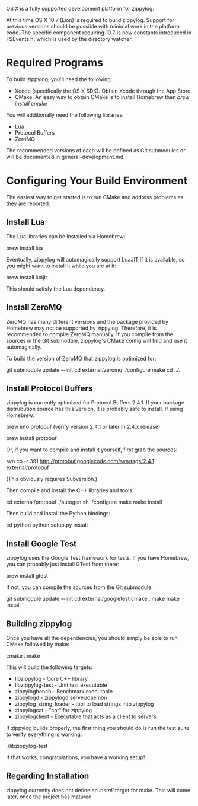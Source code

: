 OS X is a fully supported development platform for zippylog.

At this time OS X 10.7 (Lion) is required to build zippylog. Support for
previous versions should be possible with minimal work in the platform code.
The specific component requiring 10.7 is new constants introduced in
FSEvents.h, which is used by the directory watcher.

# Required Programs

To build zippylog, you'll need the following:

* Xcode (specifically the OS X SDK). Obtain Xcode through the App Store.
* CMake. An easy way to obtain CMake is to install Homebrew then
*brew install cmake*

You will additionally need the following libraries:

* Lua
* Protocol Buffers
* ZeroMQ

The recommended versions of each will be defined as Git submodules or will
be documented in general-development.md.

# Configuring Your Build Environment

The easiest way to get started is to run CMake and address problems as they
are reported.

## Install Lua

The Lua libraries can be installed via Homebrew:

  brew install lua

Eventually, zippylog will automagically support LuaJIT if it is available, so
you might want to install it while you are at it:

  brew install luajit

This should satisfy the Lua dependency.

## Install ZeroMQ

ZeroMQ has many different versions and the package provided by Homebrew may
not be supported by zippylog. Therefore, it is recommended to compile ZeroMQ
manually. If you compile from the sources in the Git submodule, zippylog's
CMake config will find and use it automagically.

To build the version of ZeroMQ that zippylog is optimized for:

  git submodule update --init
  cd external/zeromq
  ./configure
  make
  cd ../..

## Install Protocol Buffers

zippylog is currently optimized for Protocol Buffers 2.4.1. If your package
distrubution source has this version, it is probably safe to install. If using
Homebrew:

  brew info protobuf
  (verify version 2.4.1 or later in 2.4.x release)

  brew install protobuf

Or, if you want to compile and install it yourself, first grab the sources:

  svn co -r 391 http://protobuf.googlecode.com/svn/tags/2.4.1 external/protobuf

(This obviously requires Subversion.)

Then compile and install the C++ libraries and tools:

  cd external/protobuf
  ./autogen.sh
  ./configure
  make
  make install

Then build and install the Python bindings:

  cd python
  python setup.py install

## Install Google Test

zippylog uses the Google Test framework for tests. If you have Homebrew, you
can probably just install GTest from there:

  brew install gtest

If not, you can compile the sources from the Git submodule:

  git submodule update --init
  cd external/googletest
  cmake .
  make
  make install

## Building zippylog

Once you have all the dependencies, you should simply be able to run CMake
followed by make:

  cmake .
  make

This will build the following targets:

* libzippylog - Core C++ library
* libzippylog-test - Unit test executable
* zippylogbench - Benchmark executable
* zippylogd - zippylogd server/daemon
* zippylog_string_loader - tool to load strings into zippylog
* zippylogcat - "cat" for zippylog
* zippylogclient - Executable that acts as a client to servers.

If zippylog builds properly, the first thing you should do is run the test
suite to verify everything is working:

  ./libzippylog-test

If that works, congratulations, you have a working setup!

## Regarding Installation

zippylog currently does not define an *install* target for make. This will
come later, once the project has matured.

